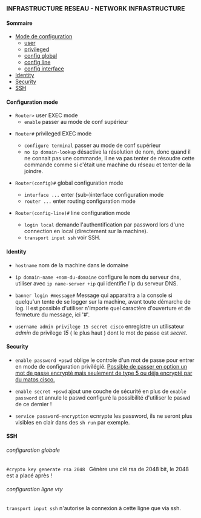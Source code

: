 ### INFRASTRUCTURE RESEAU - NETWORK INFRASTRUCTURE
#### Sommaire
* [Mode de configuration](#confMode)
  * [user](#userMode)
  * [privileged](#privilegedMode)
  * [config global](#globalMode)
  * [config line](#lineMode)
  * [config interface](#interfaceMode)
* [Identity](#identity)
* [Security](#security)
* [SSH](#ssh)
#### Configuration mode <a id="nomAncre"></a>
<a id="userMode"></a>
* `Router>` user EXEC mode  
  * `enable` passer au mode de conf supérieur

<a id="privilegedMode"></a>
* `Router#` privileged EXEC mode    
  * `configure terminal` passer au mode de conf supérieur
  * `no ip domain-lookup` désactive la résolution de nom, donc quand il ne connait pas une commande, il ne va pas tenter de résoudre cette commande comme si c'était une machine du réseau et tenter de la joindre.


* `Router(config)#` global configuration mode    
  * `interface ...` enter (sub-)interface configuration mode  
  * `router ...` enter routing configuration mode  


* `Router(config-line)#` line configuration mode
  * `login local` demande l'authentification par password lors d'une connection en local (directement sur la machine).
  * `transport input ssh` voir SSH.


#### Identity <a id="identity"></a>
* `hostname` nom de la machine dans le domaine

* `ip domain-name +nom-du-domaine` configure le nom du serveur dns, utiliser avec
`ip name-server +ip` qui identifie l'ip du serveur DNS.

* `banner login #message#` Message qui apparaitra a la console si quelqu'un tente de se logger sur la machine, avant toute démarche de log. Il est possible d'utiliser n'importe quel caractère d'ouverture et de fermeture du message, ici '#'.

* `username admin privilege 15 secret cisco` enregistre un utilisateur *admin* de privilege *15* ( le plus haut ) dont le mot de passe est *secret*.

#### Security  <a id="security"></a>
* `enable password +pswd` oblige le controle d'un mot de passe pour entrer en mode de configuration privilégié. [Possible de passer en option un mot de passe encrypté mais seulement de type 5 ou déja encrypté par du matos cisco.](http://www.cisco.com/c/en/us/td/docs/ios/12_2/security/command/reference/fsecur_r/srfpass.html)

* `enable secret +pswd` ajout une couche de sécurité en plus de `enable password` et annule le paswd configuré la possibilité d'utiliser le paswd de ce dernier !

* `service password-encryption` ecnrypte les password, ils ne seront plus visibles en clair dans des `sh run` par exemple.

#### SSH    <a id="ssh"></a>
###### configuration globale
`#crypto key generate rsa 2048 `
Génère une clé rsa de 2048 bit, le 2048 est a placé après !

###### configuration ligne vty
`transport input ssh` n'autorise la connexion à cette ligne que via ssh.
